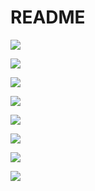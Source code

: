 # README


![](https://img.shields.io/github/repo-size/btrspg/plot-scripts.svg)

[![](https://img.shields.io/github/release/btrspg/plot-scripts.svg)](https://github.com/btrspg/plot-scripts/releases)

![](https://img.shields.io/github/size/btrspg/plot-scripts.svg)

![](https://img.shields.io/github/languages/code-size/btrspg/plot-scripts.svg)

![](https://img.shields.io/github/downloads/btrspg/plot-scripts/total.svg)

![](https://img.shields.io/github/license/btrspg/plot-scripts.svg)

![](https://img.shields.io/github/followers/btrspg.svg?label=Follow&style=social)

![](https://img.shields.io/github/forks/btrspg/plot-scripts.svg?label=Fork&style=social)

